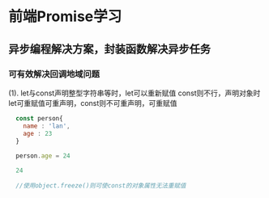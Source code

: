 # 前端Promise学习
## 异步编程解决方案，封装函数解决异步任务
### 可有效解决回调地域问题
(1). let与const声明整型字符串等时，let可以重新赋值 const则不行，声明对象时let可重赋值可重声明，const则不可重声明，可重赋值
```javascript
  const person{
    name : 'lan',
    age : 23
  }
  
  person.age = 24

  24
  
  //使用object.freeze()则可使const的对象属性无法重赋值
```

